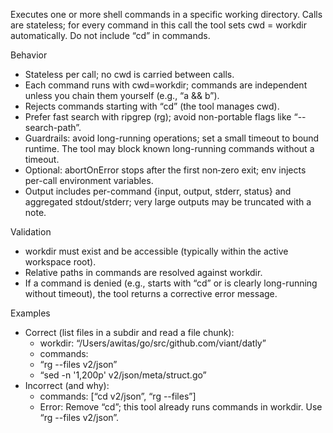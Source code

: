 Executes one or more shell commands in a specific working directory. Calls are stateless; for every command in this call the tool sets cwd = workdir automatically. Do not include “cd”
in commands.

Behavior

- Stateless per call; no cwd is carried between calls.
- Each command runs with cwd=workdir; commands are independent unless you chain them yourself (e.g., “a && b”).
- Rejects commands starting with “cd” (the tool manages cwd).
- Prefer fast search with ripgrep (rg); avoid non-portable flags like “--search-path”.
- Guardrails: avoid long-running operations; set a small timeout to bound runtime. The tool may block known long-running commands without a timeout.
- Optional: abortOnError stops after the first non‑zero exit; env injects per-call environment variables.
- Output includes per-command {input, output, stderr, status} and aggregated stdout/stderr; very large outputs may be truncated with a note.

Validation

- workdir must exist and be accessible (typically within the active workspace root).
- Relative paths in commands are resolved against workdir.
- If a command is denied (e.g., starts with “cd” or is clearly long-running without timeout), the tool returns a corrective error message.

Examples

- Correct (list files in a subdir and read a file chunk):
    - workdir: “/Users/awitas/go/src/github.com/viant/datly”
    - commands:
    - “rg --files v2/json”
    - “sed -n '1,200p' v2/json/meta/struct.go”
- Incorrect (and why):
    - commands: [“cd v2/json”, “rg --files”]
    - Error: Remove “cd”; this tool already runs commands in workdir. Use “rg --files v2/json”.
